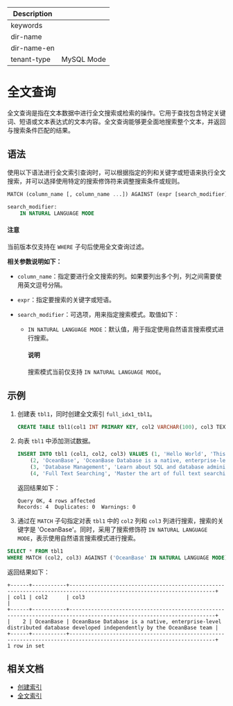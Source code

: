 | Description   |                 |
|---------------|-----------------|
| keywords      |                 |
| dir-name      |                 |
| dir-name-en   |                 |
| tenant-type   | MySQL Mode      |

# 全文查询

全文查询是指在文本数据中进行全文搜索或检索的操作。它用于查找包含特定关键词、短语或文本表达式的文本内容。全文查询能够更全面地搜索整个文本，并返回与搜索条件匹配的结果。

## 语法

使用以下语法进行全文索引查询时，可以根据指定的列和关键字或短语来执行全文搜索，并可以选择使用特定的搜索修饰符来调整搜索条件或规则。

```sql
MATCH (column_name [, column_name ...]) AGAINST (expr [search_modifier])

search_modifier:
    IN NATURAL LANGUAGE MODE
```

<main id="notice" type='notice'>
  <h4>注意</h4>
  <p>当前版本仅支持在 <code>WHERE</code> 子句后使用全文查询过滤。</p>
</main>

**相关参数说明如下：**

* `column_name`：指定要进行全文搜索的列。如果要列出多个列，列之间需要使用英文逗号分隔。
* `expr`：指定要搜索的关键字或短语。
* `search_modifier`：可选项，用来指定搜索模式。取值如下：

  * `IN NATURAL LANGUAGE MODE`：默认值，用于指定使用自然语言搜索模式进行搜索。

    <main id="notice" type='explain'>
      <h4>说明</h4>
      <p>搜索模式当前仅支持 <code>IN NATURAL LANGUAGE MODE</code>。</p>
    </main>

## 示例

1. 创建表 `tbl1`，同时创建全文索引 `full_idx1_tbl1`。

    ```sql
    CREATE TABLE tbl1(col1 INT PRIMARY KEY, col2 VARCHAR(100), col3 TEXT, FULLTEXT INDEX full_idx1_tbl1(col2, col3));
    ```

2. 向表 `tbl1` 中添加测试数据。

    ```sql
    INSERT INTO tbl1 (col1, col2, col3) VALUES (1, 'Hello World', 'This is a test'),
        (2, 'OceanBase', 'OceanBase Database is a native, enterprise-level distributed database developed independently by the OceanBase team'),
        (3, 'Database Management', 'Learn about SQL and database administration'),
        (4, 'Full Text Searching', 'Master the art of full text searching');
    ```

    返回结果如下：

    ```shell
    Query OK, 4 rows affected
    Records: 4  Duplicates: 0  Warnings: 0
    ```

3. 通过在 `MATCH` 子句指定对表 `tbl1` 中的 `col2` 列和 `col3` 列进行搜索，搜索的关键字是 'OceanBase'。同时，采用了搜索修饰符 `IN NATURAL LANGUAGE MODE`，表示使用自然语言搜索模式进行搜索。

```sql
SELECT * FROM tbl1 
WHERE MATCH (col2, col3) AGAINST ('OceanBase' IN NATURAL LANGUAGE MODE);
```

返回结果如下：

```shell
+------+-----------+---------------------------------------------------------------------------------------------------------------------+
| col1 | col2      | col3                                                                                                                |
+------+-----------+---------------------------------------------------------------------------------------------------------------------+
|    2 | OceanBase | OceanBase Database is a native, enterprise-level distributed database developed independently by the OceanBase team |
+------+-----------+---------------------------------------------------------------------------------------------------------------------+
1 row in set
```

## 相关文档

* [创建索引](../../../../300.database-object-management/100.manage-object-of-mysql-mode/500.manage-indexes-of-mysql-mode/200.create-an-index-of-mysql-mode.md)
* [全文索引](../../../../100.oceanbase-database-concepts/400.database-objects/200.database-objects-of-mysql-mode/300.index-of-oracle-mode/320.full-text-indexes-of-mysql-mode-in-concepts.md)
